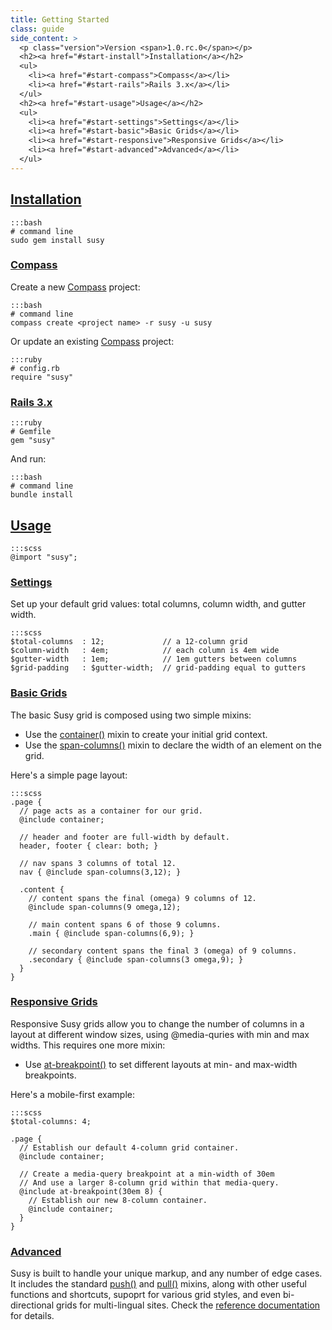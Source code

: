 ```yaml
---
title: Getting Started
class: guide
side_content: >
  <p class="version">Version <span>1.0.rc.0</span></p>
  <h2><a href="#start-install">Installation</a></h2>
  <ul>
    <li><a href="#start-compass">Compass</a></li>
    <li><a href="#start-rails">Rails 3.x</a></li>
  </ul>
  <h2><a href="#start-usage">Usage</a></h2>
  <ul>
    <li><a href="#start-settings">Settings</a></li>
    <li><a href="#start-basic">Basic Grids</a></li>
    <li><a href="#start-responsive">Responsive Grids</a></li>
    <li><a href="#start-advanced">Advanced</a></li>
  </ul>
---
```


## <a href="#start-install" id="start-install">Installation</a>

    :::bash
    # command line
    sudo gem install susy

### <a href="#start-compass" id="start-compass">Compass</a>
Create a new [Compass][compass] project:

    :::bash
    # command line
    compass create <project name> -r susy -u susy

Or update an existing [Compass][compass] project:

    :::ruby
    # config.rb
    require "susy"

[compass]: http://compass-style.org/
    
### <a href="#start-rails" id="start-rails">Rails 3.x</a>

    :::ruby
    # Gemfile
    gem "susy"

And run:

    :::bash
    # command line
    bundle install

## <a href="#start-usage" id="start-usage">Usage</a>

    :::scss
    @import "susy";

### <a href="#start-settings" id="start-settings">Settings</a>
Set up your default grid values: total columns, column width, and gutter width.

    :::scss
    $total-columns  : 12;             // a 12-column grid
    $column-width   : 4em;            // each column is 4em wide
    $gutter-width   : 1em;            // 1em gutters between columns
    $grid-padding   : $gutter-width;  // grid-padding equal to gutters

### <a href="#start-basic" id="start-basic">Basic Grids</a>
The basic Susy grid is composed using two simple mixins:

- Use the [container()][container] mixin to create your initial grid context.
- Use the [span-columns()][span-columns] mixin to declare 
  the width of an element on the grid.

Here's a simple page layout:

    :::scss
    .page { 
      // page acts as a container for our grid.
      @include container; 
      
      // header and footer are full-width by default.
      header, footer { clear: both; }
      
      // nav spans 3 columns of total 12.
      nav { @include span-columns(3,12); }

      .content { 
        // content spans the final (omega) 9 columns of 12.
        @include span-columns(9 omega,12);

        // main content spans 6 of those 9 columns.
        .main { @include span-columns(6,9); }

        // secondary content spans the final 3 (omega) of 9 columns.
        .secondary { @include span-columns(3 omega,9); }
      }
    }

### <a href="#start-responsive" id="start-responsive">Responsive Grids</a>
Responsive Susy grids allow you to change the number of columns in a layout 
at different window sizes, using @media-quries with min and max widths.
This requires one more mixin:

- Use [at-breakpoint()][at-breakpoint] to set different layouts
  at min- and max-width breakpoints.

Here's a mobile-first example:

    :::scss
    $total-columns: 4;

    .page {
      // Establish our default 4-column grid container.
      @include container;

      // Create a media-query breakpoint at a min-width of 30em
      // And use a larger 8-column grid within that media-query.
      @include at-breakpoint(30em 8) { 
        // Establish our new 8-column container.
        @include container; 
      }
    }

### <a href="#start-advanced" id="start-advanced">Advanced</a>
Susy is built to handle your unique markup, and any number of edge cases.
It includes the standard [push()][push] and [pull()][pull] mixins,
along with other useful functions and shortcuts,
supoprt for various grid styles, 
and even bi-directional grids for multi-lingual sites.
Check the [reference documentation][reference] for details.

[reference]: ../reference/
[container]: ../reference/#ref-container
[span-columns]: ../reference/#ref-span-columns
[at-breakpoint]: ../reference/#ref-at-breakpoint
[push]: ../reference/#ref-push
[pull]: ../reference/#ref-pull
